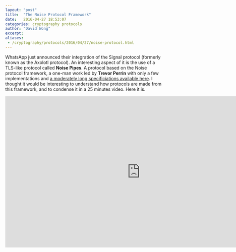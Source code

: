 ```yaml
---
layout: "post"
title:  "The Noise Protocol Framework"
date:   2016-04-27 18:53:07
categories: cryptography protocols
author: "David Wong"
excerpt: 
aliases:
 - /cryptography/protocols/2016/04/27/noise-protocol.html
---
```


WhatsApp just announced their integration of the Signal protocol (formerly known as the Axolotl protocol). An interesting aspect of it is the use of a TLS-like protocol called **Noise Pipes**. A protocol based on the Noise protocol framework, a one-man work led by **Trevor Perrin** with only a few implementations and [a moderately long specificiations available here](http://noiseprotocol.org/). I thought it would be interesting to understand how protocols are made from this framework, and to condense it in a 25 minutes video. Here it is.

<iframe width="853" height="480" src="https://www.youtube.com/embed/ceGTgqypwnQ" frameborder="0" allowfullscreen></iframe>


